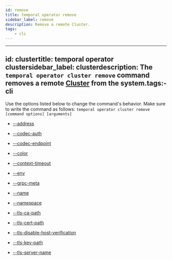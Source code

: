 ```yaml
---
id: remove
title: temporal operator remove
sidebar_label: remove
description: Remove a remote Cluster.
tags:
	- cli
---
```


---

## id: clustertitle: temporal operator clustersidebar_label: clusterdescription: The `temporal operator cluster remove` command removes a remote [Cluster](/concepts/what-is-a-temporal-cluster) from the system.tags:- cli

Use the options listed below to change the command's behavior.
Make sure to write the command as follows:
`temporal operator cluster remove [command options] [arguments]`

- [--address](/cmd-options/address)

- [--codec-auth](/cmd-options/codec-auth)

- [--codec-endpoint](/cmd-options/codec-endpoint)

- [--color](/cmd-options/color)

- [--context-timeout](/cmd-options/context-timeout)

- [--env](/cmd-options/env)

- [--grpc-meta](/cmd-options/grpc-meta)

- [--name](/cmd-options/name)

- [--namespace](/cmd-options/namespace)

- [--tls-ca-path](/cmd-options/tls-ca-path)

- [--tls-cert-path](/cmd-options/tls-cert-path)

- [--tls-disable-host-verification](/cmd-options/tls-disable-host-verification)

- [--tls-key-path](/cmd-options/tls-key-path)

- [--tls-server-name](/cmd-options/tls-server-name)
